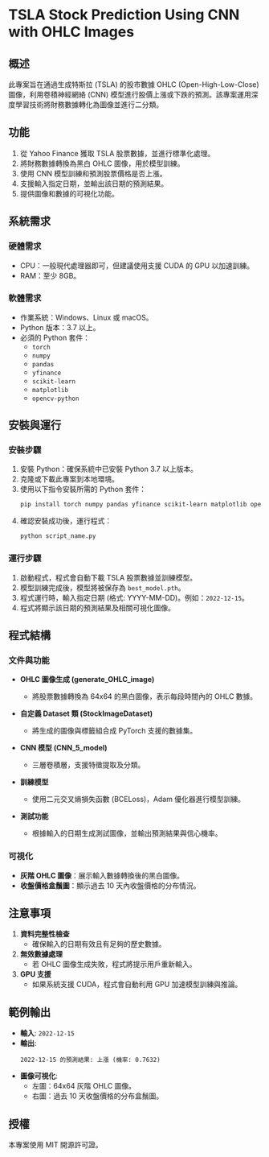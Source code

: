 # TSLA Stock Prediction Using CNN with OHLC Images

## 概述

此專案旨在通過生成特斯拉 (TSLA) 的股市數據 OHLC (Open-High-Low-Close) 圖像，利用卷積神經網絡 (CNN) 模型進行股價上漲或下跌的預測。該專案運用深度學習技術將財務數據轉化為圖像並進行二分類。

## 功能
1. 從 Yahoo Finance 獲取 TSLA 股票數據，並進行標準化處理。
2. 將財務數據轉換為黑白 OHLC 圖像，用於模型訓練。
3. 使用 CNN 模型訓練和預測股票價格是否上漲。
4. 支援輸入指定日期，並輸出該日期的預測結果。
5. 提供圖像和數據的可視化功能。

## 系統需求

### 硬體需求
- CPU：一般現代處理器即可，但建議使用支援 CUDA 的 GPU 以加速訓練。
- RAM：至少 8GB。

### 軟體需求
- 作業系統：Windows、Linux 或 macOS。
- Python 版本：3.7 以上。
- 必須的 Python 套件：
  - `torch`
  - `numpy`
  - `pandas`
  - `yfinance`
  - `scikit-learn`
  - `matplotlib`
  - `opencv-python`

## 安裝與運行

### 安裝步驟
1. 安裝 Python：確保系統中已安裝 Python 3.7 以上版本。
2. 克隆或下載此專案到本地環境。
3. 使用以下指令安裝所需的 Python 套件：
   ```bash
   pip install torch numpy pandas yfinance scikit-learn matplotlib opencv-python
   ```
4. 確認安裝成功後，運行程式：
   ```bash
   python script_name.py
   ```

### 運行步驟
1. 啟動程式，程式會自動下載 TSLA 股票數據並訓練模型。
2. 模型訓練完成後，模型將被保存為 `best_model.pth`。
3. 程式運行時，輸入指定日期 (格式: YYYY-MM-DD)。例如：`2022-12-15`。
4. 程式將顯示該日期的預測結果及相關可視化圖像。

## 程式結構

### 文件與功能
- **OHLC 圖像生成 (generate_OHLC_image)**
  - 將股票數據轉換為 64x64 的黑白圖像，表示每段時間內的 OHLC 數據。

- **自定義 Dataset 類 (StockImageDataset)**
  - 將生成的圖像與標籤組合成 PyTorch 支援的數據集。

- **CNN 模型 (CNN_5_model)**
  - 三層卷積層，支援特徵提取及分類。

- **訓練模型**
  - 使用二元交叉熵損失函數 (BCELoss)，Adam 優化器進行模型訓練。

- **測試功能**
  - 根據輸入的日期生成測試圖像，並輸出預測結果與信心機率。

### 可視化
- **灰階 OHLC 圖像**：展示輸入數據轉換後的黑白圖像。
- **收盤價格盒鬚圖**：顯示過去 10 天內收盤價格的分布情況。

## 注意事項
1. **資料完整性檢查**
   - 確保輸入的日期有效且有足夠的歷史數據。
2. **無效數據處理**
   - 若 OHLC 圖像生成失敗，程式將提示用戶重新輸入。
3. **GPU 支援**
   - 如果系統支援 CUDA，程式會自動利用 GPU 加速模型訓練與推論。

## 範例輸出
- **輸入**: `2022-12-15`
- **輸出**:
  ```
  2022-12-15 的預測結果: 上漲 (機率: 0.7632)
  ```
- **圖像可視化**:
  - 左圖：64x64 灰階 OHLC 圖像。
  - 右圖：過去 10 天收盤價格的分布盒鬚圖。

## 授權
本專案使用 MIT 開源許可證。

